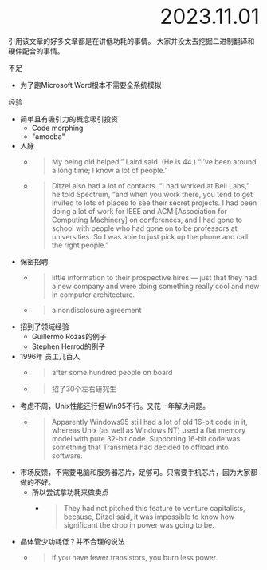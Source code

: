 <div style="text-align:right; font-size:3em;">2023.11.01</div>

引用该文章的好多文章都是在讲低功耗的事情。
大家并没太去挖掘二进制翻译和硬件配合的事情。

不足

* 为了跑Microsoft Word根本不需要全系统模拟

经验

* 简单且有吸引力的概念吸引投资
  * Code morphing
  * "amoeba"
* 人脉
  * > My being old helped,” Laird said. 
    > (He is 44.) “I’ve been around a long time; I know a lot of people.”
  * > Ditzel also had a lot of contacts. “I had worked at Bell Labs,” he told Spectrum, “and when you work there, you tend to get invited to lots of places to see their secret projects.
    > I had been doing a lot of work for IEEE and ACM [Association for Computing Machinery] on conferences, and I had gone to school with people who had gone on to be professors at universities.
    > So I was able to just pick up the phone and call the right people.”
* 保密招聘
  * > little information to their prospective hires — just that they had a new company and were doing something really cool and new in computer architecture.
  * > a nondisclosure agreement
* 招到了领域经验
  * Guillermo Rozas的例子
  * Stephen  Herrod的例子
* 1996年 员工几百人
  * > after some hundred people on board
  * > 招了30个左右研究生
* 考虑不周，Unix性能还行但Win95不行。又花一年解决问题。
  * > Apparently Windows95 still had a lot of old 16-bit code in it, whereas Unix (as well as Windows NT) used a flat memory model with pure 32-bit code.
    > Supporting 16-bit code was something that Transmeta had decided to offload into software.
* 市场反馈，不需要电脑和服务器芯片，足够可。只需要手机芯片，因为大家都做的不好。
  * 所以尝试拿功耗来做卖点
    * > They had not pitched this feature to venture capitalists, because, Ditzel said, it was impossible to know how significant the drop in power was going to be.
* 晶体管少功耗低？并不合理的说法
  * > if you have fewer transistors, you burn less power.

